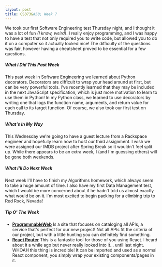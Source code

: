 ```yaml
---
layout: post
title: CS373&#58; Week 7
---
```


We took our first Software Engineering test Thursday night, and I thought it was a lot of fun *(I know, weird)*. I really enjoy programming, and I was happy to have a test that not only required you to write code, but allowed you to do it on a computer so it actually looked nice! The difficulty of the questions was fair, however having a cheatsheet proved to be essential for a few questions.

##### What I Did This Past Week
This past week in Software Engineering we learned about Python decorators. Decorators are difficult to wrap your head around at first, but can be very powerful tools. I've recently learned that they may be included in the next JavaScript specification, which is just more motivation to learn to use them in Python! In my Python class, we learned to use decorators by writing one that logs the function name, arguments, and return value for each call to its target function. Of course, we also took our first test on Thursday.

##### What's In My Way
This Wednesday we're going to have a guest lecture from a Rackspace engineer and hopefully learn how to host our third assignment. I wish we were assigned our IMDB project after Spring Break so it wouldn't feel split up. While there appears to be an extra week, I (and I'm guessing others) will be gone both weekends.

##### What I'll Do Next Week
Next week I'll have to finish my Algorithms homework, which always seem to take a huge amount of time. I also have my first Data Management test, which I would be more concerned about if he hadn't told us almost exactly what would be on it. I'm most excited to begin packing for a climbing trip to Red Rock, Nevada!

##### Tip O' The Week
* **[ProgrammableWeb](http://www.programmableweb.com/)** Is a site that focuses on cataloging all APIs, a service that's perfect for our new project! Not all APIs fit the criteria of our project, but with a little hunting you can definitely find something.
* **[React Router](https://github.com/reactjs/react-router)** This is a fantastic tool for those of you using React. I heard about it a while ago but never really looked into it... until last night. WHOAH this thing is incredible! It can be imported and used as a normal React component, you simply wrap your existing components/pages in it. 
